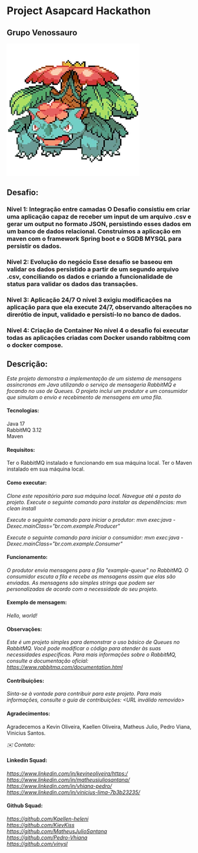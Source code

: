# Project Asapcard Hackathon

## Grupo Venossauro 

<img src="venosaur pixel.webp">

## Desafio: 
### Nível 1: Integração entre camadas O Desafio consistiu em criar uma aplicação capaz de receber um input de um arquivo .csv e gerar um output no formato JSON, persistindo esses dados em um banco de dados relacional. Construímos a aplicação em maven com o framework Spring boot e o SGDB MYSQL para persistir os dados.    

### Nível 2: Evolução do negócio Esse desafio se baseou em validar os dados persistido a partir de um segundo arquivo .csv, conciliando os dados e criando a funcionalidade de status para validar os dados das transações.   

### Nível 3: Aplicação 24/7 O nível 3 exigiu modificações na aplicação para que ela execute 24/7, observando alterações no direrótio de input, validado e persistí-lo no banco de dados.  

### Nível 4: Criação de Container No nível 4 o desafio foi executar todas as aplicações criadas com Docker usando rabbitmq com o docker compose.



## Descrição:

*Este projeto demonstra a implementação de um sistema de mensagens assíncronas em Java utilizando o serviço de mensageria RabbitMQ e focando no uso de Queues. O projeto inclui um produtor e um consumidor que simulam o envio e recebimento de mensagens em uma fila.*

#### Tecnologias:

Java 17   
RabbitMQ 3.12  
Maven      

#### Requisitos:

Ter o RabbitMQ instalado e funcionando em sua máquina local.
Ter o Maven instalado em sua máquina local.

#### Como executar:

*Clone este repositório para sua máquina local.
Navegue até a pasta do projeto.
Execute o seguinte comando para instalar as dependências:
mvn clean install*

*Execute o seguinte comando para iniciar o produtor:
mvn exec:java -Dexec.mainClass="br.com.example.Producer"*

*Execute o seguinte comando para iniciar o consumidor:
mvn exec:java -Dexec.mainClass="br.com.example.Consumer"*

#### Funcionamento:

*O produtor envia mensagens para a fila "example-queue" no RabbitMQ.
O consumidor escuta a fila e recebe as mensagens assim que elas são enviadas.
As mensagens são simples strings que podem ser personalizadas de acordo com a necessidade do seu projeto.*  

#### Exemplo de mensagem:

*Hello, world!*

#### Observações:

*Este é um projeto simples para demonstrar o uso básico de Queues no RabbitMQ.
Você pode modificar o código para atender às suas necessidades específicas.
Para mais informações sobre o RabbitMQ, consulte a documentação oficial: https://www.rabbitmq.com/documentation.html*

#### Contribuições:

*Sinta-se à vontade para contribuir para este projeto. Para mais informações, consulte o guia de contribuições: <URL inválido removido>*

#### Agradecimentos:

Agradecemos a Kevin Oliveira, Kaellen Oliveira, Matheus Julio, Pedro Viana, Vinicius Santos.

*✉️ Contato:*

#### Linkedin Squad:


*https://www.linkedin.com/in/kevineoliveira/https:/*  
*https://www.linkedin.com/in/matheusjuliosantana/*    
*https://www.linkedin.com/in/vhiana-pedro/*    
*https://www.linkedin.com/in/vinicius-lima-7b3b23235/*  

#### Github Squad:

*https://github.com/Kaellen-heleni*    
*https://github.com/KievKiss*  
*https://github.com/MatheusJulioSantana*    
*https://github.com/Pedro-Vhiana*     
*https://github.com/vinysl*  
